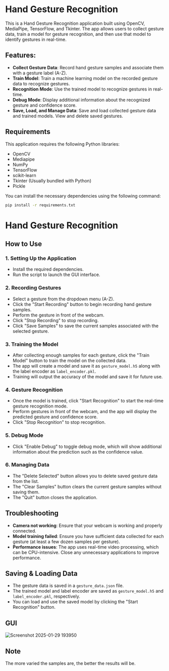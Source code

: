 # Hand Gesture Recognition

This is a Hand Gesture Recognition application built using OpenCV, MediaPipe, TensorFlow, and Tkinter. The app allows users to collect gesture data, train a model for gesture recognition, and then use that model to identify gestures in real-time.

## Features:
- **Collect Gesture Data**: Record hand gesture samples and associate them with a gesture label (A-Z).
- **Train Model**: Train a machine learning model on the recorded gesture data to recognize gestures.
- **Recognition Mode**: Use the trained model to recognize gestures in real-time.
- **Debug Mode**: Display additional information about the recognized gesture and confidence score.
- **Save, Load, and Manage Data**: Save and load collected gesture data and trained models. View and delete saved gestures.

## Requirements

This application requires the following Python libraries:

- OpenCV
- Mediapipe
- NumPy
- TensorFlow
- scikit-learn
- Tkinter (Usually bundled with Python)
- Pickle

You can install the necessary dependencies using the following command:

```bash
pip install -r requirements.txt
```

# Hand Gesture Recognition

## How to Use

### 1. **Setting Up the Application**
- Install the required dependencies.
- Run the script to launch the GUI interface.

### 2. **Recording Gestures**
- Select a gesture from the dropdown menu (A-Z).
- Click the "Start Recording" button to begin recording hand gesture samples.
- Perform the gesture in front of the webcam.
- Click "Stop Recording" to stop recording.
- Click "Save Samples" to save the current samples associated with the selected gesture.

### 3. **Training the Model**
- After collecting enough samples for each gesture, click the "Train Model" button to train the model on the collected data.
- The app will create a model and save it as `gesture_model.h5` along with the label encoder as `label_encoder.pkl`.
- Training will output the accuracy of the model and save it for future use.

### 4. **Gesture Recognition**
- Once the model is trained, click "Start Recognition" to start the real-time gesture recognition mode.
- Perform gestures in front of the webcam, and the app will display the predicted gesture and confidence score.
- Click "Stop Recognition" to stop recognition.

### 5. **Debug Mode**
- Click "Enable Debug" to toggle debug mode, which will show additional information about the prediction such as the confidence value.

### 6. **Managing Data**
- The "Delete Selected" button allows you to delete saved gesture data from the list.
- The "Clear Samples" button clears the current gesture samples without saving them.
- The "Quit" button closes the application.

## Troubleshooting
- **Camera not working**: Ensure that your webcam is working and properly connected.
- **Model training failed**: Ensure you have sufficient data collected for each gesture (at least a few dozen samples per gesture).
- **Performance issues**: The app uses real-time video processing, which can be CPU-intensive. Close any unnecessary applications to improve performance.

## Saving & Loading Data
- The gesture data is saved in a `gesture_data.json` file.
- The trained model and label encoder are saved as `gesture_model.h5` and `label_encoder.pkl`, respectively.
- You can load and use the saved model by clicking the "Start Recognition" button.


## GUI

![Screenshot 2025-01-29 193950](https://github.com/user-attachments/assets/88747ad5-23c6-41b5-a7c3-ed389732f1e2)

## Note
The more varied the samples are, the better the results will be.


